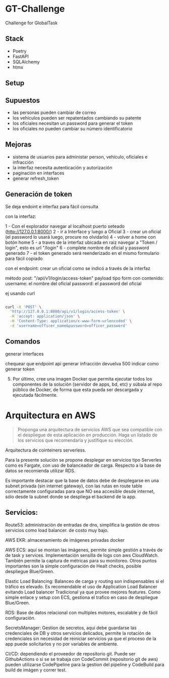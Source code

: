 # GT-Challenge

Challenge for GlobalTask

## Stack

- Poetry
- FastAPI
- SQLAlchemy
- htmx

## Setup

## Supuestos

- las personas pueden cambiar de correo
- los vehiculos pueden ser repatentados cambiando su patente
- los oficiales necesitan un password para generar el token
- los oficiales no pueden cambiar su número identificatorio

## Mejoras

- sistema de usuarios para administar person, vehículo, oficiales e infracción
- la interfaz necesita autenticación y autorización
- paginación en interfaces
- generar refresh_token

## Generación de token

Se deja endoint e interfaz para fácil consulta

con la interfaz:

1 - Con el explorador navegar al localhost puerto seteado (http://127.0.0.1:8000/)
2 - ir a Interface y luego a Oficial
3 - crear un oficial (el password lo usará luego, procure no olvidarlo)
4 - volver a home con botón home
5 - a traves de la interfaz ubicada en raiz navegar a "Token / login", esto es url "/login"
6 - complete nombre de oficial y password generado
7 - el token generado será reenderizado en el mismo formulario para fácil copiado

con el endpoint:
crear un oficial como se indicó a través de la interfaz

método post: "/api/v1/login/access-token"
payload tipo form con contenido:
username: el nombre del oficial
password: el password del oficial

ej usando curl

```bash

curl -X 'POST' \
  'http://127.0.0.1:8000/api/v1/login/access-token' \
  -H 'accept: application/json' \
  -H 'Content-Type: application/x-www-form-urlencoded' \
  -d 'username=officer_name&password=officer_password'
```

## Comandos

generar interfaces

chequear que endpoint api generar infracción devuelva 500
indicar como generar token

5. Por último, cree una imagen Docker que permita ejecutar todos los componentes
   de la solución (servidor de apps, bd, etc) y súbala al repo público de Docker, de
   forma que esta pueda ser descargada y ejecutada fácilmente.

# Arquitectura en AWS

> Proponga una arquitectura de servicios AWS que sea compatible con el despliegue de esta aplicación en producción. Haga un listado de los servicios que recomendaría y justifique su elección.

Arquitectura de cointeiners serverless.

Para la presente solución se propone desplegar en servicios tipo Serverles como es Fargate, con uso de balanceador de carga. Respecto a la base de datos se recomienda utilizar RDS.

Es importante destacar que la base de datos debe de desplegarse en una subnet privada (sin internet gateway), con las rutas en route table correctamente configuradas para que NO sea accesible desde internet, sólo desde la subnet donde se despliega el backend de la app.

## Servicios:

Route53: administración de entradas de dns, simplifica la gestión de otros servicios como load balancer. de costo muy bajo.

AWS EKR: almacenamiento de imágenes privadas docker

AWS ECS: aquí se montan las imágenes, permite simple gestión a través de de task y services. Implementación sensilla de logs con aws CloudWatch. También permite la captura de métricas para su monitoreo.
Otros puntos importantes son la simple configuración de Healt checks, posible despliegue Blue/Green.

Elastic Load Balancing: Balanceo de carga y routing son indispensables si el tráfico es elevado. Es recomendable el uso de Application Load Balancer evitando Load balancer Tradicional ya que provee mejores features. Como simple enlace y setup con ECS, gestiona el trafico en caso de despliegue Blue/Green.

RDS: Base de datos relacional con multiples motores, escalable y de fácil configuración.

SecretsManager: Gestion de secretos, aqui debe guardarse las credenciales de DB y otros servicios delicados, permite la rotación de credenciales sin necesidad de reiniciar servicios ya que el proceso de la app puede solicitarlos y no por variables de ambiente.

CI/CD: dependiendo el proveedor de repositorio git. Puede ser GithubActions o si se se trabaja con CodeCommit (repositorio git de aws) pueden utilizarse CodePipeline para la gestion del pipeline y CodeBuild para build de imágen y correr test.
